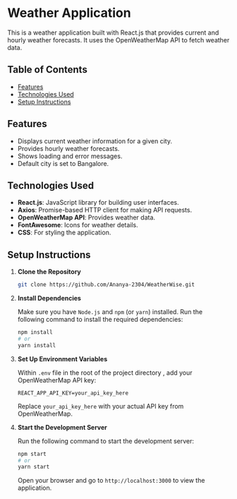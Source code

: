# Weather Application

This is a weather application built with React.js that provides current and hourly weather forecasts. It uses the OpenWeatherMap API to fetch weather data.

## Table of Contents

- [Features](#features)
- [Technologies Used](#technologies-used)
- [Setup Instructions](#setup-instructions)

## Features

- Displays current weather information for a given city.
- Provides hourly weather forecasts.
- Shows loading and error messages.
- Default city is set to Bangalore.

## Technologies Used

- **React.js**: JavaScript library for building user interfaces.
- **Axios**: Promise-based HTTP client for making API requests.
- **OpenWeatherMap API**: Provides weather data.
- **FontAwesome**: Icons for weather details.
- **CSS**: For styling the application.

## Setup Instructions

1. **Clone the Repository**

   ```bash
   git clone https://github.com/Ananya-2304/WeatherWise.git
   ```

2. **Install Dependencies**

   Make sure you have `Node.js` and `npm` (or `yarn`) installed. Run the following command to install the required dependencies:

   ```bash
   npm install
   # or
   yarn install
   ```

3. **Set Up Environment Variables**

   Within `.env` file in the root of the project directory , add your OpenWeatherMap API key:

   ```
   REACT_APP_API_KEY=your_api_key_here
   ```

   Replace `your_api_key_here` with your actual API key from OpenWeatherMap.

4. **Start the Development Server**

   Run the following command to start the development server:

   ```bash
   npm start
   # or
   yarn start
   ```

   Open your browser and go to `http://localhost:3000` to view the application.

